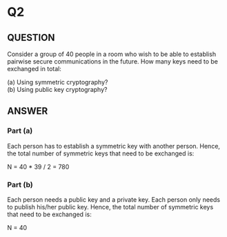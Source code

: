 # Q2

## QUESTION

​Consider a group of 40 people in a room who wish to be able to establish pairwise secure communications in the future. How many keys need to be exchanged in total:

(a) Using symmetric cryptography?<br/>
(b) Using public key cryptography?

## ANSWER

### Part (a)

Each person has to establish a symmetric key with another person. Hence, the total number of symmetric keys that need to be exchanged is:

N = 40 * 39 / 2 = 780


### Part (b)

Each person needs a public key and a private key. Each person only needs to publish his/her public key. Hence, the total number of symmetric keys that need to be exchanged is:

N = 40